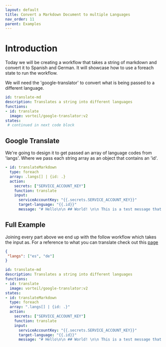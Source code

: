 ```yaml
---
layout: default
title: Convert a Markdown Document to multiple Languages
nav_order: 11
parent: Examples
---
```


# Introduction

Today we will be creating a workflow that takes a string of markdown and convert it to Spanish and German. It will showcase how to use a foreach state to run the workflow.

We will need the 'google-translator' to convert what is being passed to a different language.

```yaml
id: translate-md
description: Translates a string into different languages
functions:
- id: translate
  image: vorteil/google-translator:v2
states:
 # continued in next code block
```

## Google Translate
We're going to design it to get passed an array of language codes from 'langs'. Where we pass each string array as an object that contains an 'id'.

```yaml
- id: translateMarkdown
  type: foreach
  array: .langs[] | {id: .}
  action: 
    secrets: ["SERVICE_ACCOUNT_KEY"]
    function: translate
    input:
      serviceAccountKey: "{{.secrets.SERVICE_ACCOUNT_KEY}}"
      target-language: "{{.id}}"
      message: "# Hello\n\n ## World! \n\n This is a test message that will get converted to a different language."
```

## Full Example
Joining every part above we end up with the follow workflow which takes the input as. For a reference to what you can translate check out this [page](https://cloud.google.com/translate/docs/languages)

```json
{
 "langs": ["es", "de"]
}
```

```yaml
id: translate-md
description: Translates a string into different languages
functions:
- id: translate
  image: vorteil/google-translator:v2
states:
- id: translateMarkdown
  type: foreach
  array: ".langs[] | {id: .}"
  action: 
    secrets: ["SERVICE_ACCOUNT_KEY"]
    function: translate
    input:
      serviceAccountKey: "{{.secrets.SERVICE_ACCOUNT_KEY}}"
      target-language: "{{.id}}"
      message: "# Hello\n\n ## World! \n\n This is a test message that will get converted to a different language."
```